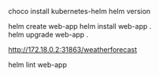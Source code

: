 choco install kubernetes-helm
helm version

helm create web-app
helm install web-app .  
helm upgrade  web-app .

http://172.18.0.2:31863/weatherforecast

helm lint web-app